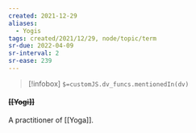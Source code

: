 ```yaml
---
created: 2021-12-29 
aliases:
  - Yogis
tags: created/2021/12/29, node/topic/term
sr-due: 2022-04-09
sr-interval: 2
sr-ease: 239
---
```

> [!infobox]
`$=customJS.dv_funcs.mentionedIn(dv)`

#### <s class="topic-title">[[Yogi]]</s>

A practitioner of [[Yoga]].
